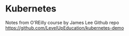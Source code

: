 # Kubernetes
Notes from O'REilly course by James Lee
Github repo https://github.com/LevelUpEducation/kubernetes-demo

